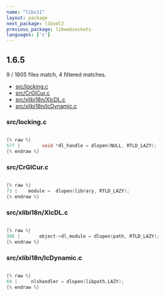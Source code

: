 ```yaml
---
name: "libx11"
layout: package
next_package: libxml2
previous_package: libwebsockets
languages: ['c']
---
```

## 1.6.5
9 / 1605 files match, 4 filtered matches.

 - [src/locking.c](#srclockingc)
 - [src/CrGlCur.c](#srccrglcurc)
 - [src/xlibi18n/XlcDL.c](#srcxlibi18nxlcdlc)
 - [src/xlibi18n/lcDynamic.c](#srcxlibi18nlcdynamicc)

### src/locking.c

```c

{% raw %}
577 |        void *dl_handle = dlopen(NULL, RTLD_LAZY);
{% endraw %}

```
### src/CrGlCur.c

```c

{% raw %}
73 | 	module =  dlopen(library, RTLD_LAZY);
{% endraw %}

```
### src/xlibi18n/XlcDL.c

```c

{% raw %}
306 |       object->dl_module = dlopen(path, RTLD_LAZY);
{% endraw %}

```
### src/xlibi18n/lcDynamic.c

```c

{% raw %}
69 |     nlshandler = dlopen(libpath,LAZY);
{% endraw %}

```